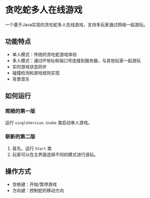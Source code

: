 # 贪吃蛇多人在线游戏

一个基于Java实现的贪吃蛇多人在线游戏，支持多玩家通过网络一起游玩。

## 功能特点

- 单人模式：传统的贪吃蛇游戏体验
- 多人模式：通过IP地址和端口号连接到服务器，与其他玩家一起游玩
- 实时游戏状态同步
- 碰撞检测和游戏规则实现
- 背景音乐

## 如何运行

### 简陋的第一版

运行 `singleVersion.Snake` 类启动单人游戏。

### 崭新的第二版

1. 首先，运行 `Start` 类
2. 玩家可以在主界面选择不同的模式进行游玩。

## 操作方式

- 空格键：开始/暂停游戏
- 方向键：控制蛇的移动方向
